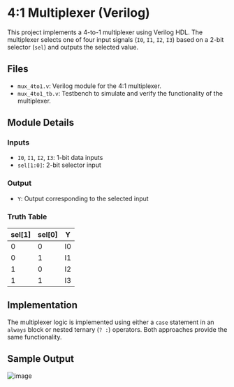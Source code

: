 # 4:1 Multiplexer (Verilog)

This project implements a 4-to-1 multiplexer using Verilog HDL. The multiplexer selects one of four input signals (`I0`, `I1`, `I2`, `I3`) based on a 2-bit selector (`sel`) and outputs the selected value.

## Files

- `mux_4to1.v`: Verilog module for the 4:1 multiplexer.
- `mux_4to1_tb.v`: Testbench to simulate and verify the functionality of the multiplexer.

## Module Details

### Inputs
- `I0`, `I1`, `I2`, `I3`: 1-bit data inputs
- `sel[1:0]`: 2-bit selector input

### Output
- `Y`: Output corresponding to the selected input

### Truth Table

| sel[1] | sel[0] | Y   |
|--------|--------|-----|
|   0    |   0    | I0  |
|   0    |   1    | I1  |
|   1    |   0    | I2  |
|   1    |   1    | I3  |

## Implementation

The multiplexer logic is implemented using either a `case` statement in an `always` block or nested ternary (`? :`) operators. Both approaches provide the same functionality.

## Sample Output
![image](https://github.com/user-attachments/assets/c466b0cc-d43e-4eda-af05-38b11da6f41b)
